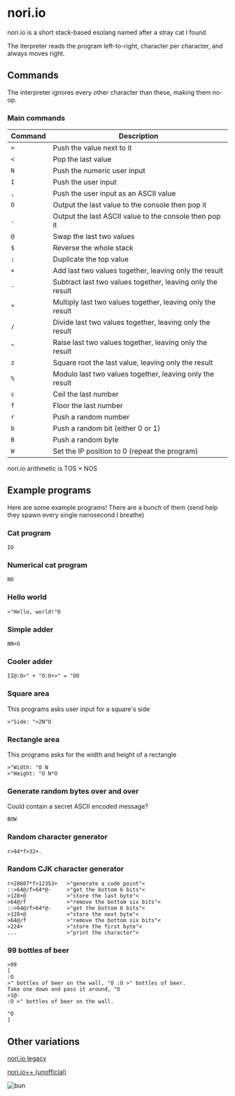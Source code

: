 # nori.io

nori.io is a short stack-based esolang named after a stray cat I found

The iterpreter reads the program left-to-right, character per character, and always moves right.

## Commands

The interpreter ignores every other character than these, making them no-op.

### Main commands

| Command     | Description                                                   |
| ----------- | ------------------------------------------------------------- |
| `>`         | Push the value next to it                                     |
| `<`         | Pop the last value                                            |
| `N`         | Push the numeric user input                                   |
| `I`         | Push the user input                                           |
| `,`         | Push the user input as an ASCII value                         |
| `O`         | Output the last value to the console then pop it              |
| `.`         | Output the last ASCII value to the console then pop it        |
| `@`         | Swap the last two values                                      |
| `$`         | Reverse the whole stack                                       |
| `:`         | Duplicate the top value                                       |
| `+`         | Add last two values together, leaving only the result         |
| `-`         | Subtract last two values together, leaving only the result    |
| `*`         | Multiply last two values together, leaving only the result    |
| `/`         | Divide last two values together, leaving only the result      |
| `^`         | Raise last two values together, leaving only the result       |
| `z`         | Square root the last value, leaving only the result           |
| `%`         | Modulo last two values together, leaving only the result      |
| `c`         | Ceil the last number                                          |
| `f`         | Floor the last number                                         |
| `r`         | Push a random number                                          |
| `b`         | Push a random bit (either 0 or 1)                             |
| `B`         | Push a random byte                                            |
| `W`         | Set the IP position to 0 (repeat the program)                 |

nori.io arithmetic is TOS × NOS

## Example programs

Here are some example programs! There are a bunch of them (send help they spawn every single nanosecond I breathe)

### Cat program

```IO```

### Numerical cat program

```NO```

### Hello world

```>"Hello, world!"O```

### Simple adder

```NN+O```

### Cooler adder

```II@:O>" + "O:O+>" = "OO```

### Square area

This programs asks user input for a square's side

```>"Side: ">2N^O```

### Rectangle area

This programs asks for the width and height of a rectangle

```nio
>"Width: "O N
>"Height: "O N*O
```

### Generate random bytes over and over

Could contain a secret ASCII encoded message?

```BOW```

### Random character generator

```r>94*f>32+.```

### Random CJK character generator

```nio
r>28607*f>12353+   >"generate a code point"<
::>64@/f>64*@-     >"get the bottom 6 bits"<
>128+@             >"store the last byte"<
>64@/f             >"remove the bottom six bits"<
::>64@/f>64*@-     >"get the bottom 6 bits"<
>128+@             >"store the next byte"<
>64@/f             >"remove the bottom six bits"<
>224+              >"store the first byte"<
...                >"print the character"<
```

### 99 bottles of beer

```nio
>99
[
:O
>" bottles of beer on the wall, "O :O >" bottles of beer.
Take one down and pass it around, "O
>1@-
:O >" bottles of beer on the wall.

"O
]
```

## Other variations

[nori.io legacy](https://scratch.mit.edu/projects/819125582/)

[nori.io++ (unofficial)](https://github.com/MoshiKoi/noripp)

![bun](https://static.wikia.nocookie.net/omori/images/0/03/BunBunnyWalk.gif/revision/latest?cb=20210530091211&format=original)
